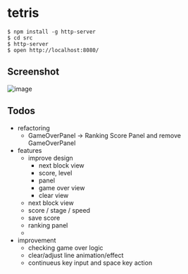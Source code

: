 # tetris

```
$ npm install -g http-server
$ cd src
$ http-server
$ open http://localhost:8080/
```

## Screenshot
![image](https://user-images.githubusercontent.com/4979560/94468772-ee3a0480-01ff-11eb-92a0-9d65027af49a.png)


## Todos

- refactoring
  - GameOverPanel -> Ranking Score Panel and remove GameOverPanel
- features
  - improve design
    - next block view
    - score, level
    - panel
    - game over view
    - clear view
  - next block view
  - score / stage / speed
  - save score
  - ranking panel
  -
- improvement
  - checking game over logic
  - clear/adjust line animation/effect
  - continueus key input and space key action
